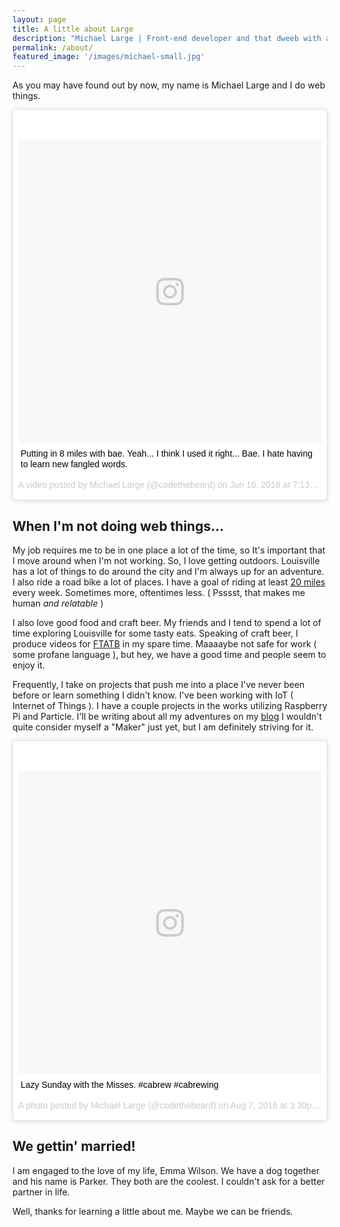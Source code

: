 ```yaml
---
layout: page
title: A little about Large
description: "Michael Large | Front-end developer and that dweeb with a beard."
permalink: /about/
featured_image: '/images/michael-small.jpg'
---
```


As you may have found out by now, my name is Michael Large and I do web things.

<div class="instagram-embed float-right">
<blockquote class="instagram-media" data-instgrm-captioned data-instgrm-version="7" style=" background:#FFF; border:0; border-radius:3px; box-shadow:0 0 1px 0 rgba(0,0,0,0.5),0 1px 10px 0 rgba(0,0,0,0.15); margin: 1px; max-width:658px; padding:0; width:99.375%; width:-webkit-calc(100% - 2px); width:calc(100% - 2px);"><div style="padding:8px;"> <div style=" background:#F8F8F8; line-height:0; margin-top:40px; padding:50.0% 0; text-align:center; width:100%;"> <div style=" background:url(data:image/png;base64,iVBORw0KGgoAAAANSUhEUgAAACwAAAAsCAMAAAApWqozAAAABGdBTUEAALGPC/xhBQAAAAFzUkdCAK7OHOkAAAAMUExURczMzPf399fX1+bm5mzY9AMAAADiSURBVDjLvZXbEsMgCES5/P8/t9FuRVCRmU73JWlzosgSIIZURCjo/ad+EQJJB4Hv8BFt+IDpQoCx1wjOSBFhh2XssxEIYn3ulI/6MNReE07UIWJEv8UEOWDS88LY97kqyTliJKKtuYBbruAyVh5wOHiXmpi5we58Ek028czwyuQdLKPG1Bkb4NnM+VeAnfHqn1k4+GPT6uGQcvu2h2OVuIf/gWUFyy8OWEpdyZSa3aVCqpVoVvzZZ2VTnn2wU8qzVjDDetO90GSy9mVLqtgYSy231MxrY6I2gGqjrTY0L8fxCxfCBbhWrsYYAAAAAElFTkSuQmCC); display:block; height:44px; margin:0 auto -44px; position:relative; top:-22px; width:44px;"></div></div> <p style=" margin:8px 0 0 0; padding:0 4px;"> <a href="https://www.instagram.com/p/BGvQiL_h6cx/" style=" color:#000; font-family:Arial,sans-serif; font-size:14px; font-style:normal; font-weight:normal; line-height:17px; text-decoration:none; word-wrap:break-word;" target="_blank">Putting in 8 miles with bae. Yeah... I think I used it right... Bae. I hate having to learn new fangled words.</a></p> <p style=" color:#c9c8cd; font-family:Arial,sans-serif; font-size:14px; line-height:17px; margin-bottom:0; margin-top:8px; overflow:hidden; padding:8px 0 7px; text-align:center; text-overflow:ellipsis; white-space:nowrap;">A video posted by Michael Large (@codethebeard) on <time style=" font-family:Arial,sans-serif; font-size:14px; line-height:17px;" datetime="2016-06-17T02:13:24+00:00">Jun 16, 2016 at 7:13pm PDT</time></p></div></blockquote>
</div>


## When I'm not doing web things...

My job requires me to be in one place a lot of the time, so It's important that I move around when I'm not working. So, I love getting outdoors. Louisville has a lot of things to do around the city and I'm always up for an adventure. I also ride a road bike a lot of places. I have a goal of riding at least [20 miles](https://www.strava.com/athletes/15576737) every week. Sometimes more, oftentimes less. ( Psssst, that makes me human _and relatable_ )


I also love good food and craft beer. My friends and I tend to spend a lot of time exploring Louisville for some tasty eats. Speaking of craft beer, I produce videos for [FTATB](http://ftatb.com/) in my spare time. Maaaaybe not safe for work ( some profane language ), but hey, we have a good time and people seem to enjoy it.

Frequently, I take on projects that push me into a place I've never been before or learn something I didn't know. I've been working with IoT ( Internet of Things ). I have a couple projects in the works utilizing Raspberry Pi and Particle. I'll be writing about all my adventures on my [blog](/blog/) I wouldn't quite consider myself a "Maker" just yet, but I am definitely striving for it.

<div class="clear"></div>


<div class="instagram-embed float-left">
<blockquote class="instagram-media" data-instgrm-captioned data-instgrm-version="7" style=" background:#FFF; border:0; border-radius:3px; box-shadow:0 0 1px 0 rgba(0,0,0,0.5),0 1px 10px 0 rgba(0,0,0,0.15); margin: 1px; max-width:658px; padding:0; width:99.375%; width:-webkit-calc(100% - 2px); width:calc(100% - 2px);"><div style="padding:8px;"> <div style=" background:#F8F8F8; line-height:0; margin-top:40px; padding:50.0% 0; text-align:center; width:100%;"> <div style=" background:url(data:image/png;base64,iVBORw0KGgoAAAANSUhEUgAAACwAAAAsCAMAAAApWqozAAAABGdBTUEAALGPC/xhBQAAAAFzUkdCAK7OHOkAAAAMUExURczMzPf399fX1+bm5mzY9AMAAADiSURBVDjLvZXbEsMgCES5/P8/t9FuRVCRmU73JWlzosgSIIZURCjo/ad+EQJJB4Hv8BFt+IDpQoCx1wjOSBFhh2XssxEIYn3ulI/6MNReE07UIWJEv8UEOWDS88LY97kqyTliJKKtuYBbruAyVh5wOHiXmpi5we58Ek028czwyuQdLKPG1Bkb4NnM+VeAnfHqn1k4+GPT6uGQcvu2h2OVuIf/gWUFyy8OWEpdyZSa3aVCqpVoVvzZZ2VTnn2wU8qzVjDDetO90GSy9mVLqtgYSy231MxrY6I2gGqjrTY0L8fxCxfCBbhWrsYYAAAAAElFTkSuQmCC); display:block; height:44px; margin:0 auto -44px; position:relative; top:-22px; width:44px;"></div></div> <p style=" margin:8px 0 0 0; padding:0 4px;"> <a href="https://www.instagram.com/p/BI0wZP-AA12/" style=" color:#000; font-family:Arial,sans-serif; font-size:14px; font-style:normal; font-weight:normal; line-height:17px; text-decoration:none; word-wrap:break-word;" target="_blank">Lazy Sunday with the Misses. #cabrew #cabrewing</a></p> <p style=" color:#c9c8cd; font-family:Arial,sans-serif; font-size:14px; line-height:17px; margin-bottom:0; margin-top:8px; overflow:hidden; padding:8px 0 7px; text-align:center; text-overflow:ellipsis; white-space:nowrap;">A photo posted by Michael Large (@codethebeard) on <time style=" font-family:Arial,sans-serif; font-size:14px; line-height:17px;" datetime="2016-08-07T22:30:47+00:00">Aug 7, 2016 at 3:30pm PDT</time></p></div></blockquote>
<script async defer src="//platform.instagram.com/en_US/embeds.js"></script>
</div>

## We gettin' married!

I am engaged to the love of my life, Emma Wilson. We have a dog together and his name is Parker. They both are the coolest. I couldn't ask for a better partner in life.

Well, thanks for learning a little about me. Maybe we can be friends.
